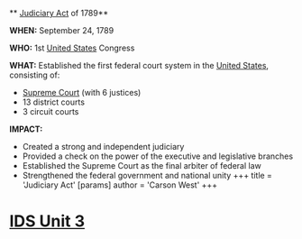 ** [Judiciary Act](./../judiciary-act/) of 1789**

**WHEN:** September 24, 1789

**WHO:** 1st [United States](./../united-states/) Congress

**WHAT:** Established the first federal court system in the [United States](./../united-states/), consisting of:

* [Supreme Court](./../supreme-court/) (with 6 justices)
* 13 district courts
* 3 circuit courts

**IMPACT:**

* Created a strong and independent judiciary
* Provided a check on the power of the executive and legislative branches
* Established the Supreme Court as the final arbiter of federal law
* Strengthened the federal government and national unity
+++
 title = 'Judiciary Act'
[params]
	author = 'Carson West'
+++
# [IDS Unit 3](./../ids-unit-3/)